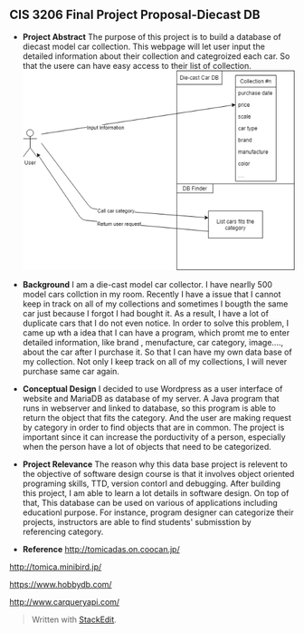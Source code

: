 ﻿## CIS 3206 Final Project Proposal-Diecast DB

- **Project Abstract**
The purpose of this project is to build a database of diecast model car collection. This webpage will let user input the detailed information about their collection and categroized each car. So that the usere can have easy access to their list of collection.
![](image/diagram_proposal.png)
- **Background**
I am a die-cast model car collector. I have nearlly 500 model cars collction in my room. Recently I have a issue that I cannot keep in track on all of my collections and sometimes I bougth the same car just because I forgot I had bought it. As a result, I have a lot of duplicate cars that I do not even notice. In order to solve this problem, I came up wth a idea that I can have a program, which promt me to enter detailed information, like brand , menufacture, car category, image...., about the car after I purchase it. So that I can have my own data base of my collection. Not only I keep track on all of my collections, I will never purchase same car again.
- **Conceptual Design**
I decided to use Wordpress as a user interface of website and MariaDB as database of my server. A Java program that runs in webserver and linked to database, so this program is able to return the object that fits the category. And the user are making request by category in order to find objects that are in common. The project is important since it can increase the porductivity of a person, especially when the person have a lot of objects that need to be categorized.
- **Project Relevance**
The reason why this data base project is relevent to the objective of software design course is that it involves object oriented programing skills, TTD, version contorl and debugging. After building this project, I am able to learn a lot details in software design. On top of that, This database can be used on various of applications including educationl purpose. For instance, program designer can categorize their projects, instructors are able to find students' submisstion by referencing category. 

- **Reference**
http://tomicadas.on.coocan.jp/

http://tomica.minibird.jp/

https://www.hobbydb.com/

http://www.carqueryapi.com/


> Written with [StackEdit](https://stackedit.io/).
